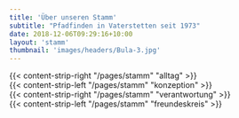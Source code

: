 ```yaml
---
title: 'Über unseren Stamm'
subtitle: "Pfadfinden in Vaterstetten seit 1973"
date: 2018-12-06T09:29:16+10:00
layout: 'stamm'
thumbnail: 'images/headers/Bula-3.jpg'
---
```



<div>
{{< content-strip-right "/pages/stamm" "alltag" >}}
</div>
<div>
{{< content-strip-left "/pages/stamm" "konzeption" >}}
</div>
<div>
{{< content-strip-right "/pages/stamm" "verantwortung" >}}
</div>
<div>
{{< content-strip-left "/pages/stamm" "freundeskreis" >}}
</div>
